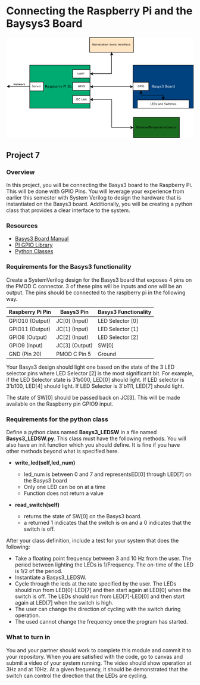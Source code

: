# Connecting the Raspberry Pi and the Baysys3 Board 

![Full Block Diagram](art/blocks_full_GPIO.png)

## Project 7

### Overview

In this project, you will be connecting the Basys3 board to the
Raspberry Pi. This will be done with GPIO Pins. You will leverage your
experience from earlier this semester with System Verilog to design
the hardware that is instantiated on the Basys3 board. Additionally,
you will be creating a python class that provides a clear interface to
the system.

### Resources
* [Basys3 Board Manual](https://reference.digilentinc.com/basys3/refmanual)
* [PI GPIO Library](http://abyz.me.uk/rpi/pigpio/python.html)
* [Python Classes](https://docs.python.org/3/tutorial/classes.html)

### Requirements for the Basys3 functionality

Create a SystemVerilog design for the Basys3 board that exposes 4 pins
on the PMOD C connector. 3 of these pins will be inputs and one will
be an output. The pins should be connected to the raspberry pi in the
following way.

| Raspberry Pi Pin      | Basys3 Pin       |  Basys3 Functionality |
| -----                 | ------           |  --------             |
| GPIO10 (Output)       |  JC[0] (Input)   | LED Selector [0]      |
| GPIO11 (Output)       |  JC[1] (Input)   | LED Selector [1]      | 
| GPIO8 (Output)        |  JC[2] (Input)   | LED Selector [2]      |
| GPIO9 (Input)         |  JC[3] (Output)  | SW[0]                 |
| GND (Pin 20)          |  PMOD C Pin 5    | Ground                |


Your Basys3 design should light one based on the state of the 3 LED
selector pins where LED Selector [2] is the most significant bit. For
example, if the LED Selector state is 3'b000, LED[0] should light. If
LED selector is 3'b100, LED[4] should light. If LED Selector is
3'b111, LED[7] should light.

The state of SW[0] should be passed back on JC[3]. This will be made
available on the Raspberry pin GPIO9 input.

### Requirements for the python class 

Define a python class named **Basys3_LEDSW** in a file named
**Basys3_LEDSW.py**. This class must have the following methods. You
will also have an init function which you should define. It is fine if
you have other methods beyond what is specified here.

* **write_led(self,led_num)**
  * led_num is between 0 and 7 and representsED[0] through LED[7] on the Basys3 board 
  * Only one LED can be on at a time 
  * Function does not return a value
  
* **read_switch(self)**
  * returns the state of SW[0] on the Basys3 board. 
  * a returned 1 indicates that the switch is on and a 0 indicates that the switch is off. 

After your class definition, include a test for your system that does the following: 

* Take a floating point frequency between 3 and 10 Hz from the
  user. The period between lighting the LEDs is 1/Frequency. The
  on-time of the LED is 1/2 of the period.
* Instantiate a Basys3_LEDSW. 
* Cycle through the leds at the rate specified by the user. The LEDs
  should run from LED[0]-LED[7] and then start again at LED[0] when
  the switch is off. The LEDs should run from LED[7]-LED[0] and then
  start again at LED[7] when the switch is high.
* The user can change the direction of cycling with the switch during operation. 
* The used cannot change the frequency once the program has started. 

### What to turn in 

You and your partner should work to complete this module and commit it
to your repository. When you are satisfied with the code, go to canvas
and submit a video of your system running. The video should show
operation at 3Hz and at 10Hz. At a given frequency, it should be
demonstrated that the switch can control the direction that the LEDs
are cycling.
